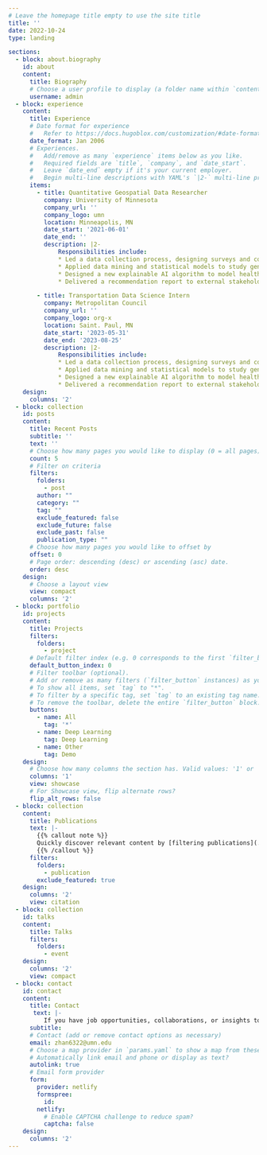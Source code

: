 ```yaml
---
# Leave the homepage title empty to use the site title
title: ''
date: 2022-10-24
type: landing

sections:
  - block: about.biography
    id: about
    content:
      title: Biography
      # Choose a user profile to display (a folder name within `content/authors/`)
      username: admin
  - block: experience
    content:
      title: Experience
      # Date format for experience
      #   Refer to https://docs.hugoblox.com/customization/#date-format
      date_format: Jan 2006
      # Experiences.
      #   Add/remove as many `experience` items below as you like.
      #   Required fields are `title`, `company`, and `date_start`.
      #   Leave `date_end` empty if it's your current employer.
      #   Begin multi-line descriptions with YAML's `|2-` multi-line prefix.
      items:
        - title: Quantitative Geospatial Data Researcher
          company: University of Minnesota
          company_url: ''
          company_logo: umn
          location: Minneapolis, MN
          date_start: '2021-06-01'
          date_end: ''
          description: |2-
              Responsibilities include:
              * Led a data collection process, designing surveys and collecting georeferenced survey data from over 1000 users.
              * Applied data mining and statistical models to study gender discrepancies in mobility patterns.
              * Designed a new explainable AI algorithm to model health disparities related to mobility behaviors.
              * Delivered a recommendation report to external stakeholders (MnDOT) to inform policy-making decisions.

        - title: Transportation Data Science Intern
          company: Metropolitan Council
          company_url: ''
          company_logo: org-x
          location: Saint. Paul, MN
          date_start: '2023-05-31'
          date_end: '2023-08-25'
          description: |2-
              Responsibilities include:
              * Led a data collection process, designing surveys and collecting georeferenced survey data from over 1000 users.
              * Applied data mining and statistical models to study gender discrepancies in mobility patterns.
              * Designed a new explainable AI algorithm to model health disparities related to mobility behaviors.
              * Delivered a recommendation report to external stakeholders (MnDOT) to inform policy-making decisions.
    design:
      columns: '2'
  - block: collection
    id: posts
    content:
      title: Recent Posts
      subtitle: ''
      text: ''
      # Choose how many pages you would like to display (0 = all pages)
      count: 5
      # Filter on criteria
      filters:
        folders:
          - post
        author: ""
        category: ""
        tag: ""
        exclude_featured: false
        exclude_future: false
        exclude_past: false
        publication_type: ""
      # Choose how many pages you would like to offset by
      offset: 0
      # Page order: descending (desc) or ascending (asc) date.
      order: desc
    design:
      # Choose a layout view
      view: compact
      columns: '2'
  - block: portfolio
    id: projects
    content:
      title: Projects
      filters:
        folders:
          - project
      # Default filter index (e.g. 0 corresponds to the first `filter_button` instance below).
      default_button_index: 0
      # Filter toolbar (optional).
      # Add or remove as many filters (`filter_button` instances) as you like.
      # To show all items, set `tag` to "*".
      # To filter by a specific tag, set `tag` to an existing tag name.
      # To remove the toolbar, delete the entire `filter_button` block.
      buttons:
        - name: All
          tag: '*'
        - name: Deep Learning
          tag: Deep Learning
        - name: Other
          tag: Demo
    design:
      # Choose how many columns the section has. Valid values: '1' or '2'.
      columns: '1'
      view: showcase
      # For Showcase view, flip alternate rows?
      flip_alt_rows: false
  - block: collection
    content:
      title: Publications
      text: |-
        {{% callout note %}}
        Quickly discover relevant content by [filtering publications](./publication/).
        {{% /callout %}}
      filters:
        folders:
          - publication
        exclude_featured: true
    design:
      columns: '2'
      view: citation
  - block: collection
    id: talks
    content:
      title: Talks
      filters:
        folders:
          - event
    design:
      columns: '2'
      view: compact
  - block: contact
    id: contact
    content:
      title: Contact
       text: |-
          If you have job opportunities, collaborations, or insights to share, please don't hesitate to connect.
      subtitle:
      # Contact (add or remove contact options as necessary)
      email: zhan6322@umn.edu
      # Choose a map provider in `params.yaml` to show a map from these coordinates
      # Automatically link email and phone or display as text?
      autolink: true
      # Email form provider
      form:
        provider: netlify
        formspree:
          id:
        netlify:
          # Enable CAPTCHA challenge to reduce spam?
          captcha: false
    design:
      columns: '2'
---
```

